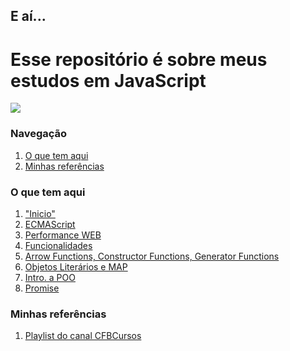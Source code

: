 <h2>E aí...</h2>
<h1>Esse repositório é sobre meus estudos em JavaScript</h1>
<img src="https://img.shields.io/badge/javascript%20-%23323330.svg?&style=for-the-badge&logo=javascript&logoColor=%23F7DF1E"/>
<h3>Navegação</h3>
<ol>
    <li>
        <a href="https://github.com/GustavoGomesDias/estudos-js#o-que-tem-aqui">O que tem aqui</a>
    </li>
    <li>
        <a href="https://github.com/GustavoGomesDias/estudos-js#minhas-refer%C3%AAncias">Minhas referências</a>
    </li>
</ol>

<h3>O que tem aqui</h3>
<ol>
    <li>
        <a href="https://github.com/GustavoGomesDias/estudos-js/tree/master/inicio">"Inicio"</a>
    </li>
    <li>
        <a href="https://github.com/GustavoGomesDias/estudos-js/tree/master/es">ECMAScript</a>
    </li>
    <li>
        <a href="https://github.com/GustavoGomesDias/estudos-js/tree/master/conceitos1">Performance WEB</a>
    </li>
    <li>
        <a href="https://github.com/GustavoGomesDias/estudos-js/tree/master/funcionalidades">Funcionalidades</a>
    </li>
    <li>
        <a href="https://github.com/GustavoGomesDias/estudos-js/tree/master/functions">Arrow Functions, Constructor Functions, Generator Functions</a>
    </li>
    <li>
        <a href="https://github.com/GustavoGomesDias/estudos-js/tree/master/funcionalidades">Objetos Literários e MAP</a>
    </li>
    <li>
        <a href="https://github.com/GustavoGomesDias/estudos-js/tree/master/POO">Intro. a POO</a>
    </li>
    <li>
        <a href="https://github.com/GustavoGomesDias/estudos-js/blob/master/funcionalidades/promises.js">Promise</a>
    </li>
</ol>

<h3>Minhas referências</h3>
<ol>
    <li>
        <a href="https://www.youtube.com/playlist?list=PLx4x_zx8csUj3IbPQ4_X5jis_SkCol3eC">Playlist do canal CFBCursos</a>
    </li>
</ol>
